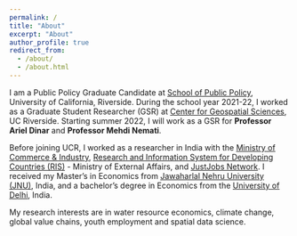 ```yaml
---
permalink: /
title: "About"
excerpt: "About"
author_profile: true
redirect_from: 
  - /about/
  - /about.html
---
```


I am a Public Policy Graduate Candidate at [School of Public Policy]( https://spp.ucr.edu), University of California, Riverside. During the school year 2021-22, I worked as a Graduate Student Researcher (GSR) at [Center for Geospatial Sciences]( https://spatial.ucr.edu), UC Riverside. Starting summer 2022, I will work as a GSR for **Professor Ariel Dinar** and **Professor Mehdi Nemati**.

Before joining UCR, I worked as a researcher in India with the [Ministry of Commerce & Industry]( https://commerce.gov.in), [Research and Information System for Developing Countries (RIS)]( https://www.ris.org.in) - Ministry of External Affairs, and [JustJobs Network]( https://www.justjobsnetwork.org). I received my Master’s in Economics from [Jawaharlal Nehru University (JNU)]( https://www.jnu.ac.in/node), India, and a bachelor’s degree in Economics from the [University of Delhi]( http://www.du.ac.in), India. 

My research interests are in water resource economics, climate change, global value chains, youth employment and spatial data science.

